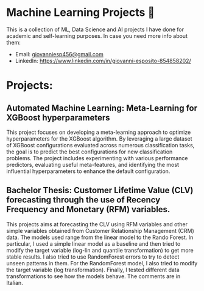 # Machine Learning Projects :rocket:
This is a collection of ML, Data Science and AI projects I have done for academic and self-learning purposes.
In case you need more info about them:
  - Email: giovanniesp456@gmail.com
  - LinkedIn: https://www.linkedin.com/in/giovanni-esposito-854858202/
# Projects:
## Automated Machine Learning: Meta-Learning for XGBoost hyperparameters
This project focuses on developing a meta-learning approach to optimize hyperparameters for the XGBoost algorithm. 
By leveraging a large dataset of XGBoost configurations evaluated across numerous classification tasks, the goal is to predict the best configurations for new classification problems. 
The project includes experimenting with various performance predictors, evaluating useful meta-features, and identifying the most influential hyperparameters to enhance the default configuration.

## Bachelor Thesis: Customer Lifetime Value (CLV) forecasting through the use of Recency Frequency and Monetary (RFM) variables.
This projects aims at forecasting the CLV using RFM variables and other simple variables obtained from Customer Relationship Management (CRM) data. The models used range from the linear model to the Rando Forest. In particular, I used a simple linear model as a baseline and then tried to modify the target variable (log-lin and quantile transformation) to get more stable results. I also tried to use RandomForest errors to try to detect unseen patterns in them. For the RandomForest model, I also tried to modify the target variable (log transformation). Finally, I tested different data transformations to see how the models behave. The comments are in Italian.
